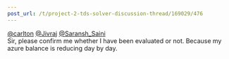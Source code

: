 ```yaml
---
post_url: /t/project-2-tds-solver-discussion-thread/169029/476
---
```

[@carlton](/u/carlton) [@Jivraj](/u/jivraj) [@Saransh\_Saini](/u/saransh_saini)  
Sir, please confirm me whether I have been evaluated or not. Because my azure balance is reducing day by day.